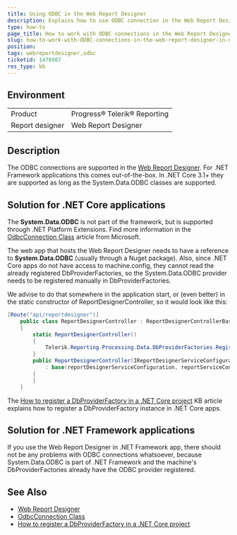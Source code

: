 ```yaml
---
title: Using ODBC in the Web Report Designer
description: Explains how to use ODBC connection in the Web Report Designer depending on the framework
type: how-to
page_title: How to work with ODBC connections in the Web Report Designer in .NET Core and .NET Framework applications
slug: how-to-work-with-ODBC-connections-in-the-web-report-designer-in-new-core-and-new-framework-applications
position: 
tags: webreportdesigner,odbc
ticketid: 1478987
res_type: kb
---
```


## Environment
<table>
	<tbody>
		<tr>
			<td>Product</td>
			<td>Progress® Telerik® Reporting</td>
		</tr>
    	<tr>
			<td>Report designer</td>
			<td>Web Report Designer</td>
		</tr>
	</tbody>
</table>


## Description
The ODBC connections are supported in the [Web Report Designer](./web-report-designer). For .NET Framework applications this comes out-of-the-box. In .NET Core 3.1+ they are supported as long as the System.Data.ODBC classes are supported.

## Solution for .NET Core applications
The **System.Data.ODBC** is not part of the framework, but is supported through .NET Platform Extensions.
Find more information in the [OdbcConnection Class](https://docs.microsoft.com/en-us/dotnet/api/system.data.odbc.odbcconnection?view=dotnet-plat-ext-3.1) article from Microsoft.

The web app that hosts the Web Report Designer needs to have a reference to **System.Data.ODBC** (usually through a Nuget package).
Also, since .NET Core apps do not have access to machine.config, they cannot read the already registered DbProviderFactories,
so the System.Data.ODBC provider needs to be registered manually in DbProviderFactories. 

We advise to do that somewhere in the application start, or (even better) in the static constructor of ReportDesignerController, so it would look like this:

```cs
[Route("api/reportdesigner")]
    public class ReportDesignerController : ReportDesignerControllerBase
    {
        static ReportDesignerController()
        {
            Telerik.Reporting.Processing.Data.DbProviderFactories.RegisterFactory("System.Data.Odbc", System.Data.Odbc.OdbcFactory.Instance);
        }
        public ReportDesignerController(IReportDesignerServiceConfiguration reportDesignerServiceConfiguration, IReportServiceConfiguration reportServiceConfiguration)
            : base(reportDesignerServiceConfiguration, reportServiceConfiguration)
        {
        }
    }
```    
    

The [How to register a DbProviderFactory in a .NET Core project](./how-to-register-db-provider-factory-in-net-core-project) KB article explains how to register a DbProviderFactory instance in .NET Core apps.

## Solution for .NET Framework applications
If you use the Web Report Designer in .NET Framework app, there should not be any problems with ODBC connections whatsoever,
because System.Data.ODBC is part of .NET Framework and the machine's DbProviderFactories already have the ODBC provider registered.

## See Also
- [Web Report Designer](./web-report-designer)
- [OdbcConnection Class](https://docs.microsoft.com/en-us/dotnet/api/system.data.odbc.odbcconnection?view=dotnet-plat-ext-3.1)
- [How to register a DbProviderFactory in a .NET Core project](./how-to-register-db-provider-factory-in-net-core-project)
